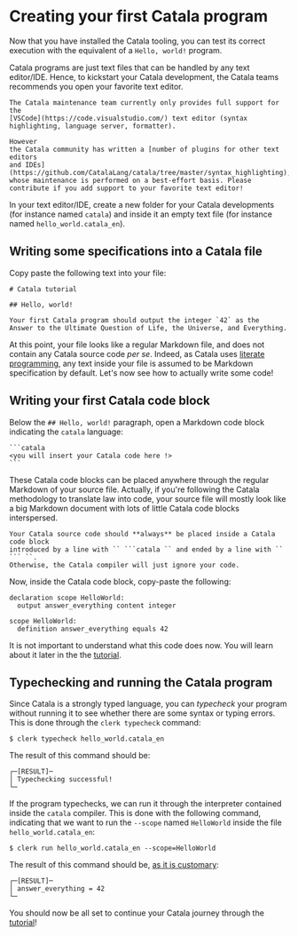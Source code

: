 # Creating your first Catala program

<div id="tocw"></div>

Now that you have installed the Catala tooling, you can test its correct
execution with the equivalent of a `Hello, world!` program.

Catala programs are just text files that can be handled by any text editor/IDE.
Hence, to kickstart your Catala development, the Catala teams recommends you
open your favorite text editor.

~~~admonish info title="Text editor/IDE support"
The Catala maintenance team currently only provides full support for the
[VSCode](https://code.visualstudio.com/) text editor (syntax highlighting, language server, formatter).

However
the Catala community has written a [number of plugins for other text editors
and IDEs](https://github.com/CatalaLang/catala/tree/master/syntax_highlighting), whose maintenance is performed on a best-effort basis. Please contribute if you add support to your favorite text editor!
~~~

In your text editor/IDE, create a new folder for your Catala developments (for
instance named `catala`) and inside it an empty text file (for instance named
`hello_world.catala_en`).

## Writing some specifications into a Catala file

Copy paste the following text into your file:

```text
# Catala tutorial

## Hello, world!

Your first Catala program should output the integer `42` as the
Answer to the Ultimate Question of Life, the Universe, and Everything.
```

At this point, your file looks like a regular Markdown file, and does not
contain any Catala source code *per se*. Indeed, as Catala uses [literate
programming](https://en.wikipedia.org/wiki/Literate_programming), any text
inside your file is assumed to be Markdown specification by default. Let's now
see how to actually write some code!

## Writing your first Catala code block

Below the `## Hello, world!` paragraph, open a Markdown code block indicating
the `catala` language:

~~~text
```catala
<you will insert your Catala code here !>
```
~~~

These Catala code blocks can be placed anywhere through the regular Markdown of
your source file. Actually, if you're following the Catala methodology to
translate law into code, your source
file will mostly look like a big Markdown document with lots of little Catala
code blocks interspersed.

~~~admonish danger title="How to make sure your code is not ignored"
Your Catala source code should **always** be placed inside a Catala code block
introduced by a line with `` ```catala `` and ended by a line with `` ``` ``.
Otherwise, the Catala compiler will just ignore your code.
~~~

Now, inside the Catala code block, copy-paste the following:

```catala
declaration scope HelloWorld:
  output answer_everything content integer

scope HelloWorld:
  definition answer_everything equals 42
```

It is not important to understand what this code does now. You will learn about
it later in the the [tutorial](./2-0-tutorial.md).

## Typechecking and running the Catala program

Since Catala is a strongly typed language, you can *typecheck* your program
without running it to see whether there are some syntax or typing errors. This
is done through the `clerk typecheck` command:

```test
$ clerk typecheck hello_world.catala_en
```

The result of this command should be:

```text
┌─[RESULT]─
│ Typechecking successful!
└─
```

If the program typechecks, we can run it through the interpreter contained
inside the `catala` compiler. This is done with the following command, indicating
that we want to run the `--scope` named `HelloWorld` inside the file `hello_world.catala_en`:

```text
$ clerk run hello_world.catala_en --scope=HelloWorld
```

The result of this command should be, [as it is
customary](https://simple.wikipedia.org/wiki/42_(answer)):

```text
┌─[RESULT]─
│ answer_everything = 42
└─
```

You should now be all set to continue your Catala journey through the
[tutorial](./2-0-tutorial.md)!

